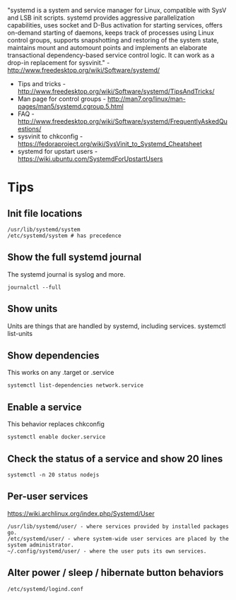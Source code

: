"systemd is a system and service manager for Linux, compatible with SysV and LSB init scripts. systemd provides aggressive parallelization capabilities, uses socket and D-Bus activation for starting services, offers on-demand starting of daemons, keeps track of processes using Linux control groups, supports snapshotting and restoring of the system state, maintains mount and automount points and implements an elaborate transactional dependency-based service control logic. It can work as a drop-in replacement for sysvinit." - http://www.freedesktop.org/wiki/Software/systemd/

* Tips and tricks - http://www.freedesktop.org/wiki/Software/systemd/TipsAndTricks/
* Man page for control groups - http://man7.org/linux/man-pages/man5/systemd.cgroup.5.html
* FAQ - http://www.freedesktop.org/wiki/Software/systemd/FrequentlyAskedQuestions/
* sysvinit to chkconfig - https://fedoraproject.org/wiki/SysVinit_to_Systemd_Cheatsheet
* systemd for upstart users - https://wiki.ubuntu.com/SystemdForUpstartUsers

# Tips
## Init file locations

    /usr/lib/systemd/system
    /etc/systemd/system # has precedence

## Show the full systemd journal
The systemd journal is syslog and more.

    journalctl --full

## Show units
Units are things that are handled by systemd, including services.
    systemctl list-units

## Show dependencies
This works on any .target or .service

    systemctl list-dependencies network.service

## Enable a service
This behavior replaces chkconfig

    systemctl enable docker.service

## Check the status of a service and show 20 lines

    systemctl -n 20 status nodejs

## Per-user services
https://wiki.archlinux.org/index.php/Systemd/User

    /usr/lib/systemd/user/ - where services provided by installed packages go.
    /etc/systemd/user/ - where system-wide user services are placed by the system administrator.
    ~/.config/systemd/user/ - where the user puts its own services.

## Alter power / sleep / hibernate button behaviors

    /etc/systemd/logind.conf
